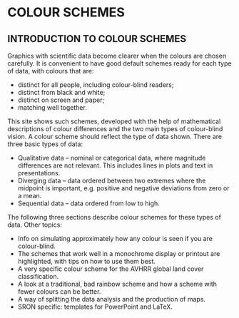# COLOUR SCHEMES

## INTRODUCTION TO COLOUR SCHEMES

Graphics with scientific data become clearer when the colours are chosen carefully. It is convenient to have good default schemes ready for each type of data, with colours that are:

* distinct for all people, including colour-blind readers;
* distinct from black and white;
* distinct on screen and paper;
* matching well together.

This site shows such schemes, developed with the help of mathematical descriptions of colour differences and the two main types of colour-blind vision. A colour scheme should reflect the type of data shown. There are three basic types of data:

* Qualitative data – nominal or categorical data, where magnitude differences are not relevant. This includes lines in plots and text in presentations.
* Diverging data – data ordered between two extremes where the midpoint is important, e.g. positive and negative deviations from zero or a mean.
* Sequential data – data ordered from low to high.

The following three sections describe colour schemes for these types of data. Other topics:

* Info on simulating approximately how any colour is seen if you are colour-blind.
* The schemes that work well in a monochrome display or printout are highlighted, with tips on how to use them best.
* A very specific colour scheme for the AVHRR global land cover classification.
* A look at a traditional, bad rainbow scheme and how a scheme with fewer colours can be better.
* A way of splitting the data analysis and the production of maps.
* SRON specific: templates for PowerPoint and LaTeX.

